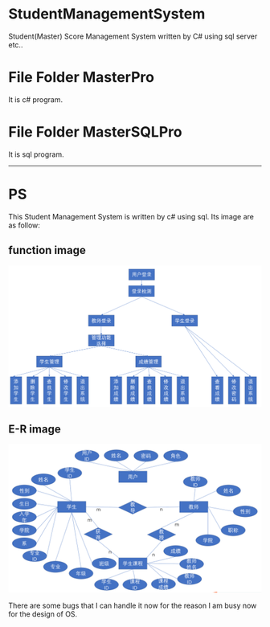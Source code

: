 # StudentManagementSystem
Student(Master) Score Management System written by C# using sql server etc..

# File Folder MasterPro
It is c# program.

# File Folder MasterSQLPro
It is sql program.

---

# PS
This Student Management System is written by c# using sql. Its image are as follow:
## function image 
![function.png](./image/function.png)

## E-R image
![E-R.png](./image/E-R.png)

There are some bugs that I can handle it now for the reason I am busy now for the design of OS.

